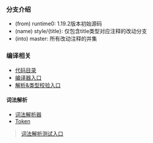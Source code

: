 ### 分支介绍

- (from) runtime0: 1.19.2版本初始源码
- (name) style/{title}: 仅包含title类型对应注释的改动分支
- (into) master: 所有改动注释的并集

### 编译相关
- [代码目录](../../src/cmd/compile)
- [编译器入口](../../src/cmd/compile/internal/gc/main.go#Main)
- [解析&类型校验入口](../../src/cmd/compile/internal/noder/noder.go#LoadPackage)
#### 词法解析
- [词法解析器](../../src/cmd/compile/internal/syntax/scanner.go#scanner)
- [Token](../../src/cmd/compile/internal/syntax/tokens.go)
> [词法解析测试入口](../../src/cmd/compile/internal/syntax/scanner_test.go#TestScanner) 
